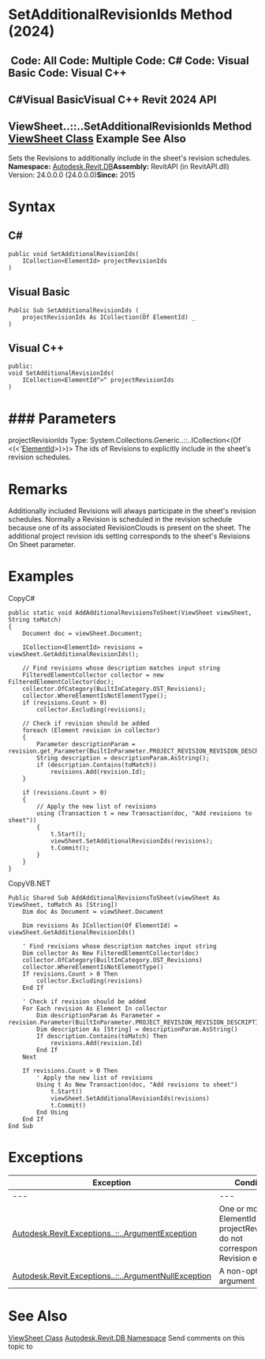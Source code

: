 # SetAdditionalRevisionIds Method (2024)

﻿
 Code: All Code: Multiple Code: C# Code: Visual Basic Code: Visual C++   
---  
C#Visual BasicVisual C++
Revit 2024 API  
---  
ViewSheet..::..SetAdditionalRevisionIds Method   
[ViewSheet Class](af2ee879-173d-df3a-9793-8d5750a17b49.md "ViewSheet Class") Example See Also  
---  
Sets the Revisions to additionally include in the sheet's revision schedules. 
**Namespace:** [Autodesk.Revit.DB](87546ba7-461b-c646-cbb1-2cb8f5bff8b2.md "Autodesk.Revit.DB Namespace")**Assembly:** RevitAPI (in RevitAPI.dll) Version: 24.0.0.0 (24.0.0.0)**Since:** 2015 
# Syntax
C#  
---  
```text
public void SetAdditionalRevisionIds(
	ICollection<ElementId> projectRevisionIds
)
```
  
Visual Basic  
---  
```text
Public Sub SetAdditionalRevisionIds ( _
	projectRevisionIds As ICollection(Of ElementId) _
)
```
  
Visual C++  
---  
```text
public:
void SetAdditionalRevisionIds(
	ICollection<ElementId^>^ projectRevisionIds
)
```
  
# ### Parameters
projectRevisionIds
    Type: System.Collections.Generic..::..ICollection<(Of <(<'[ElementId](44f3f7b1-3229-3404-93c9-dc5e70337dd6.md "ElementId Class")>)>)> The ids of Revisions to explicitly include in the sheet's revision schedules. 
# Remarks
Additionally included Revisions will always participate in the sheet's revision schedules. Normally a Revision is scheduled in the revision schedule because one of its associated RevisionClouds is present on the sheet. 
The additional project revision ids setting corresponds to the sheet's Revisions On Sheet parameter.
# Examples
CopyC#
```text
public static void AddAdditionalRevisionsToSheet(ViewSheet viewSheet, String toMatch)
{
    Document doc = viewSheet.Document;

    ICollection<ElementId> revisions = viewSheet.GetAdditionalRevisionIds();

    // Find revisions whose description matches input string
    FilteredElementCollector collector = new FilteredElementCollector(doc);
    collector.OfCategory(BuiltInCategory.OST_Revisions);
    collector.WhereElementIsNotElementType();
    if (revisions.Count > 0)
        collector.Excluding(revisions);

    // Check if revision should be added
    foreach (Element revision in collector)
    {
        Parameter descriptionParam = revision.get_Parameter(BuiltInParameter.PROJECT_REVISION_REVISION_DESCRIPTION);
        String description = descriptionParam.AsString();
        if (description.Contains(toMatch))
            revisions.Add(revision.Id);
    }

    if (revisions.Count > 0)
    {
        // Apply the new list of revisions
        using (Transaction t = new Transaction(doc, "Add revisions to sheet"))
        {
            t.Start();
            viewSheet.SetAdditionalRevisionIds(revisions);
            t.Commit();
        }
    }
}
```

CopyVB.NET
```text
Public Shared Sub AddAdditionalRevisionsToSheet(viewSheet As ViewSheet, toMatch As [String])
    Dim doc As Document = viewSheet.Document

    Dim revisions As ICollection(Of ElementId) = viewSheet.GetAdditionalRevisionIds()

    ' Find revisions whose description matches input string
    Dim collector As New FilteredElementCollector(doc)
    collector.OfCategory(BuiltInCategory.OST_Revisions)
    collector.WhereElementIsNotElementType()
    If revisions.Count > 0 Then
        collector.Excluding(revisions)
    End If

    ' Check if revision should be added
    For Each revision As Element In collector
        Dim descriptionParam As Parameter = revision.Parameter(BuiltInParameter.PROJECT_REVISION_REVISION_DESCRIPTION)
        Dim description As [String] = descriptionParam.AsString()
        If description.Contains(toMatch) Then
            revisions.Add(revision.Id)
        End If
    Next

    If revisions.Count > 0 Then
        ' Apply the new list of revisions
        Using t As New Transaction(doc, "Add revisions to sheet")
            t.Start()
            viewSheet.SetAdditionalRevisionIds(revisions)
            t.Commit()
        End Using
    End If
End Sub
```

# Exceptions
| Exception | Condition |
| --- | --- |
| --- | --- |
| [Autodesk.Revit.Exceptions..::..ArgumentException](2e6e4206-97a8-dd4b-df5d-4269f4bb6088.md "ArgumentException Class") | One or more ElementIds in projectRevisionIds do not correspond to a Revision element. |
| [Autodesk.Revit.Exceptions..::..ArgumentNullException](631e1424-60f4-929b-4e52-dda9dcd26316.md "ArgumentNullException Class") | A non-optional argument was null |

# See Also
[ViewSheet Class](af2ee879-173d-df3a-9793-8d5750a17b49.md "ViewSheet Class")
[Autodesk.Revit.DB Namespace](87546ba7-461b-c646-cbb1-2cb8f5bff8b2.md "Autodesk.Revit.DB Namespace")
Send comments on this topic to 